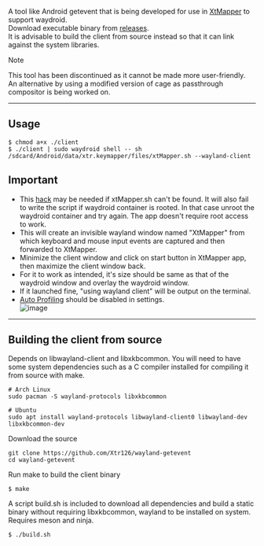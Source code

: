 A tool like Android getevent that is being developed for use in [XtMapper](https://github.com/Xtr126/XtMapper) to support waydroid.  
Download executable binary from [releases](https://github.com/Xtr126/wayland-getevent/releases).  
It is advisable to build the client from source instead so that it can link against the system libraries.  
> [!NOTE]
> This tool has been discontinued as it cannot be made more user-friendly. An alternative by using a modified version of cage as passthrough compositor is being worked on. 

---
Usage
---

    $ chmod a+x ./client
    $ ./client | sudo waydroid shell -- sh /sdcard/Android/data/xtr.keymapper/files/xtMapper.sh --wayland-client
## Important
- This [hack](https://github.com/casualsnek/waydroid_script?tab=readme-ov-file#granting-full-permission-for-apps-data-hack) may be needed if xtMapper.sh can't be found. It will also fail to write the script if waydroid container is rooted. In that case unroot the waydroid container and try again. The app doesn't require root access to work. 
- This will create an invisible wayland window named "XtMapper" from which keyboard and mouse input events are captured and then forwarded to XtMapper. 
- Minimize the client window and click on start button in XtMapper app, then maximize the client window back.  
- For it to work as intended, it's size should be same as that of the waydroid window and overlay the waydroid window.    
- If it launched fine, "using wayland client" will be output on the terminal.  
- [Auto Profiling](https://xtr126.github.io/XtMapper-docs/features/auto_profiling/) should be disabled in settings.  
![image](https://github.com/Xtr126/wayland-getevent/assets/80520774/bd0d3df7-eb92-4816-8c67-506175709f23)

---
Building the client from source
---
Depends on libwayland-client and libxkbcommon.
You will need to have some system dependencies such as a C compiler installed for compiling it from source with make.  

    # Arch Linux
    sudo pacman -S wayland-protocols libxkbcommon
    
    # Ubuntu
    sudo apt install wayland-protocols libwayland-client0 libwayland-dev libxkbcommon-dev


Download the source
```
git clone https://github.com/Xtr126/wayland-getevent
cd wayland-getevent
```
Run make to build the client binary

    $ make

A script build.sh is included to download all dependencies and build a static binary without requiring libxkbcommon, wayland to be installed on system. Requires meson and ninja.

    $ ./build.sh
